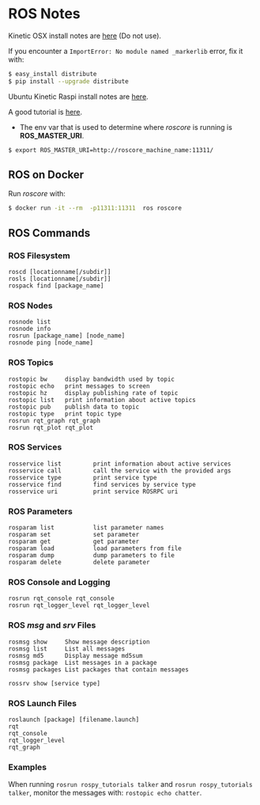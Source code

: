 # ROS Notes

Kinetic OSX install notes are [here](http://wiki.ros.org/kinetic/Installation/OSX/Homebrew/Source) (Do not use).

If you encounter a `ImportError: No module named _markerlib` error, fix it with:
```bash
$ easy_install distribute
$ pip install --upgrade distribute
```

Ubuntu Kinetic Raspi install notes are [here](http://wiki.ros.org/kinetic/Installation/Ubuntu).

A good tutorial is [here](http://wiki.ros.org/ROS/Tutorials).

* The env var that is used to determine where *roscore* is running is **ROS_MASTER_URI**.

```bash
$ export ROS_MASTER_URI=http://roscore_machine_name:11311/
```

## ROS on Docker
Run *roscore* with:
```bash
$ docker run -it --rm  -p11311:11311  ros roscore
```

## ROS Commands

### ROS Filesystem
``` 
roscd [locationname[/subdir]]
rosls [locationname[/subdir]]
rospack find [package_name]
```

### ROS Nodes
``` 
rosnode list
rosnode info
rosrun [package_name] [node_name]
rosnode ping [node_name]
```

### ROS Topics
``` 
rostopic bw     display bandwidth used by topic
rostopic echo   print messages to screen
rostopic hz     display publishing rate of topic    
rostopic list   print information about active topics
rostopic pub    publish data to topic
rostopic type   print topic type
rosrun rqt_graph rqt_graph
rosrun rqt_plot rqt_plot
```

### ROS Services
```
rosservice list         print information about active services
rosservice call         call the service with the provided args
rosservice type         print service type
rosservice find         find services by service type
rosservice uri          print service ROSRPC uri
```

### ROS Parameters
```
rosparam list           list parameter names
rosparam set            set parameter
rosparam get            get parameter
rosparam load           load parameters from file
rosparam dump           dump parameters to file
rosparam delete         delete parameter
```
### ROS Console and Logging
``` 
rosrun rqt_console rqt_console
rosrun rqt_logger_level rqt_logger_level
```

### ROS *msg* and *srv* Files
``` 
rosmsg show     Show message description
rosmsg list     List all messages
rosmsg md5      Display message md5sum
rosmsg package  List messages in a package
rosmsg packages List packages that contain messages

rossrv show [service type]
```

### ROS Launch Files
``` 
roslaunch [package] [filename.launch]
rqt
rqt_console
rqt_logger_level
rqt_graph
```


### Examples

When running `rosrun rospy_tutorials talker` and
`rosrun rospy_tutorials talker`, monitor the messages with:
`rostopic echo chatter`.

